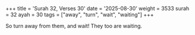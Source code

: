 +++
title = 'Surah 32, Verses 30'
date = '2025-08-30'
weight = 3533
surah = 32
ayah = 30
tags = ["away", "turn", "wait", "waiting"]
+++

So turn away from them, and wait! They too are waiting.